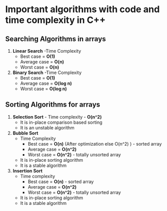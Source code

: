 # Important algorithms with code and time complexity in C++

## Searching Algorithms in arrays

1. **Linear Search**
   -Time Complexity
   - Best case = **O(1)**
   - Average case = **O(n)**
   - Worst case = **O(n)**
2. **Binary Search**
   -Time Complexity
   - Best case = **O(1)**
   - Average case = **O(log n)**
   - Worst case = **O(log n)**

## Sorting Algorithms for arrays

1. **Selection Sort** - Time complexity - **O(n^2)**
   - It is in-place comparison based sorting
   - It is an unstable algorithm
2. **Bubble Sort**
   - Time Complexity
     - Best case = **O(n)** (After optimization else O(n^2) ) - sorted array
     - Average case = **O(n^2)**
     - Worst case = **O(n^2)** - totally unsorted array
   - It is in-place sorting algorithm
   - It is a stable algorithm
3. **Insertion Sort**
   - Time complexity
     - Best case = **O(n)** - sorted array
     - Average case = **O(n^2)**
     - Worst case = **O(n^2)** - totally unsorted array
   - It is in-place sorting algorithm
   - It is a stable algorithm
